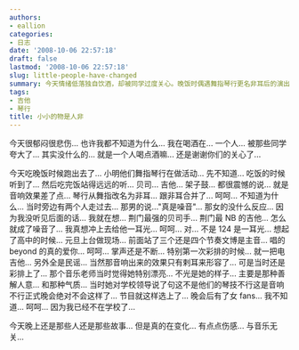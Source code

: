 ```yaml
---
authors:
- eallion
categories:
- 日志
date: '2008-10-06 22:57:18'
draft: false
lastmod: '2008-10-06 22:57:18'
slug: little-people-have-changed
summary: 今天情绪低落独自饮酒，却被同学过度关心。晚饭时偶遇舞指琴行更名非耳后的演出，虽音响效果欠佳但表演震撼，路人的负面评价引发不满。回忆高中登台表演经历，虽设备简陋却获掌声，音乐老师的支持令人难忘。物是人非的感慨与音乐无关，只剩淡淡伤感。
tags:
- 吉他
- 琴行
title: 小小的物是人非
---
```

今天很郁闷很悲伤... 也许我都不知道为什么...
我在喝酒在... 一个人... 被那些同学夸大了... 其实没什么的... 就是一个人喝点酒嘛...
还是谢谢你们的关心了...

今天吃晚饭时候跑出去了... 小明他们舞指琴行在做活动... 先不知道... 吃饭的时候听到了... 然后吃完饭站得远远的听...
贝司... 吉他... 架子鼓... 都很震憾的说... 就是音响效果差了点...
琴行从舞指改名为非耳... 跟非耳合并了... 呵呵... 不知道为什么...
当时旁边有两个人走过去... 那男的说..."真是噪音"... 那女的没什么反应... 因为我没听见后面的话...
我就在想... 荆门最强的贝司手... 荆门最 NB 的吉他... 怎么就成了噪音了...
我真想冲上去给他一耳光... 呵呵... 对... 不是 124 是一耳光...
想起了高中的时候... 元旦上台做现场... 前面站了三个还是四个节奏文博是主音... 唱的 beyond 的真的爱你... 呵呵... 掌声还是不断...
特别第一次彩排的时候... 就一把电吉他... 另外全是民谣... 当然那音响出来的效果只有剌耳来形容了... 可是当时还是彩排上了...
那个音乐老师当时觉得她特别漂亮... 不光是她的样子... 主要是那种善解人意... 和那种气质...
当时她对学校领导说了句这不是他们的琴技不行这是音响不行正式晚会绝对不会这样了... 节目就这样选上了...
晚会后有了女 fans... 我不知道... 呵呵... 因为我已经不在学校了...

今天晚上还是那些人还是那些故事... 但是真的在变化... 有点点伤感... 与音乐无关...